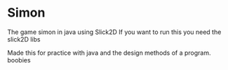 # Simon
The game simon in java using Slick2D
If you want to run this you need the slick2D libs 

Made this for practice with java and the design methods of a program.
boobies
